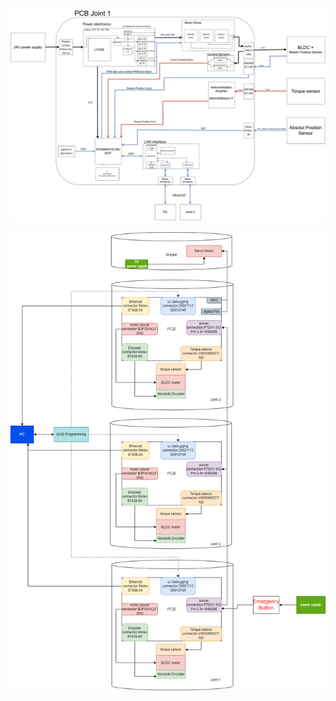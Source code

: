 
<p align="center">
  <img src="https://github.com/Divij96/Projects/blob/main/ScaraRobot/Images/Joint_PCB_design.png" width="1000" title="hover text">
</p>
<p align="center">
  <img src="https://github.com/Divij96/Projects/blob/main/ScaraRobot/Images/Schematic.png" width="800" alt="accessibility text">
</p>
